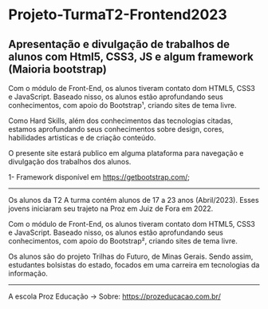 # Projeto-TurmaT2-Frontend2023
 Apresentação e divulgação de trabalhos de alunos com Html5, CSS3, JS e algum framework (Maioria bootstrap)
 ----------------------------------
Com o módulo de Front-End, os alunos tiveram contato dom HTML5, CSS3 e JavaScript. Baseado nisso, os alunos estão aprofundando seus conhecimentos, com apoio do Bootstrap¹, criando sites de tema livre.

Como Hard Skills, além dos conhecimentos das tecnologias citadas, estamos aprofundando seus conhecimentos sobre design, cores, habilidades artisticas e de criação conteúdo.

O presente site estará publico em alguma plataforma para navegação e divulgação dos trabalhos dos alunos.

1- Framework disponível em https://getbootstrap.com/;

--------------------------------------------

 Os alunos da T2
A turma contém alunos de 17 a 23 anos (Abril/2023). Esses jovens iniciaram seu trajeto na Proz em Juiz de Fora em 2022.

Com o módulo de Front-End, os alunos tiveram contato dom HTML5, CSS3 e JavaScript. Baseado nisso, os alunos estão aprofundando seus conhecimentos, com apoio do Bootstrap², criando sites de tema livre.

Os alunos são do projeto Trilhas do Futuro, de Minas Gerais. Sendo assim, estudantes bolsistas do estado, focados em uma carreira em tecnologias da informação.

--------------------------------------------

 A escola Proz Educação -> Sobre: https://prozeducacao.com.br/